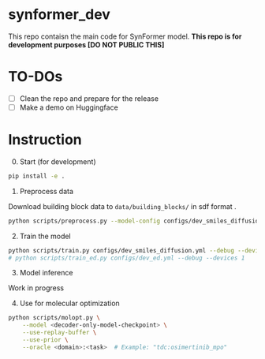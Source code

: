 # synformer_dev

This repo contaisn the main code for SynFormer model. **This repo is for development purposes [DO NOT PUBLIC THIS]**

# TO-DOs

- [ ] Clean the repo and prepare for the release
- [ ] Make a demo on Huggingface

# Instruction

0. Start (for development)

```bash
pip install -e .
```

1. Preprocess data

Download building block data to `data/building_blocks/` in sdf format .

```bash
python scripts/preprocess.py --model-config configs/dev_smiles_diffusion.yml
```
2. Train the model

```bash
python scripts/train.py configs/dev_smiles_diffusion.yml --debug --devices 1
# python scripts/train_ed.py configs/dev_ed.yml --debug --devices 1
```

3. Model inference

Work in progress

4. Use for molecular optimization

```bash
python scripts/molopt.py \
    --model <decoder-only-model-checkpoint> \
    --use-replay-buffer \
    --use-prior \
    --oracle <domain>:<task>  # Example: "tdc:osimertinib_mpo"
```
